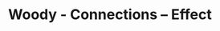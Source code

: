 ---
title: Woody - Connections – Effect
builder: true
type: coming-soon

# Content section
sections:
  - headerSection
  - aboutSection
  - servicesSection
  - teamSection
  - contactSection
  - subscribeSection

# Background effect
connectionsEffect: 
  enable: true
  color: "#feea00"
  color2: "#a9df85"
  color3: "#5dc0ad"
  color4: "#ff9a00"
  color5: "#fa3f20"
  backgroundColor: "#111111"
  strokeStyle: "#3f47ff"
  lineWidth: 0.45

---